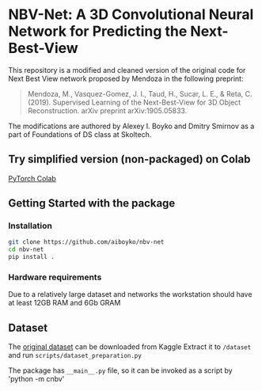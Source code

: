# NBV-Net:  A 3D Convolutional Neural Network for Predicting the Next-Best-View

This repository is a modified and cleaned version of the original code for Next Best View network proposed by Mendoza in the following preprint:
> Mendoza, M., Vasquez-Gomez, J. I., Taud, H., Sucar, L. E., & Reta, C. (2019). Supervised Learning of the Next-Best-View for 3D Object Reconstruction. arXiv preprint arXiv:1905.05833.

The modifications are authored by Alexey I. Boyko and Dmitry Smirnov as a part of Foundations of DS class at Skoltech.

## Try simplified version (non-packaged) on Colab
[PyTorch Colab](https://colab.research.google.com/github/aiboyko/nbv-net/blob/master/NBW_net.ipynb)


## Getting Started with the package
### Installation
```bash
git clone https://github.com/aiboyko/nbv-net
cd nbv-net
pip install .
```

### Hardware requirements
Due to a relatively large dataset and networks the workstation should have at least 12GB RAM and 6Gb GRAM

## Dataset
The [original dataset](https://www.kaggle.com/miguelmg/nbv-dataset) can be downloaded from Kaggle
Extract it to ```/dataset``` and run ```scripts/dataset_preparation.py```
  
The package has ```__main__.py``` file, so it can be invoked as a script by 'python -m cnbv'
